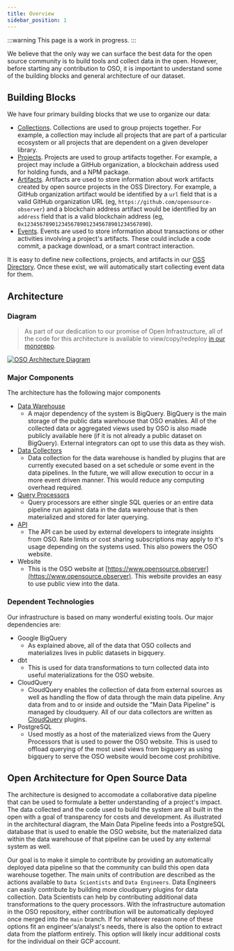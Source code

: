 ```yaml
---
title: Overview
sidebar_position: 1
---
```


:::warning
This page is a work in progress.
:::

We believe that the only way we can surface the best data for the open source
community is to build tools and collect data in the open. However, before
starting any contribution to OSO, it is important to understand some of the
building blocks and general architecture of our dataset.

## Building Blocks

We have four primary building blocks that we use to organize our data:

- [Collections](./collection-schema). Collections are used to group projects
  together. For example, a collection may include all projects that are part of
  a particular ecosystem or all projects that are dependent on a given developer
  library.
- [Projects](./project-schema). Projects are used to group artifacts together.
  For example, a project may include a GitHub organization, a blockchain address
  used for holding funds, and a NPM package.
- [Artifacts](./artifact-schemas). Artifacts are used to store information about
  work artifacts created by open source projects in the OSS Directory. For
  example, a GitHub organization artifact would be identified by a `url` field
  that is a valid GitHub organization URL (eg,
  `https://github.com/opensource-observer`) and a blockchain address artifact
  would be identified by an `address` field that is a valid blockchain address
  (eg, `0x1234567890123456789012345678901234567890`).
- [Events](./events). Events are used to store information about transactions or
  other activities involving a project's artifacts. These could include a code
  commit, a package download, or a smart contract interaction.

It is easy to define new collections, projects, and artifacts in our [OSS
Directory](https://github.com/opensource-oberver/oss-directory). Once these
exist, we will automatically start collecting event data for them.

## Architecture

### Diagram

> As part of our dedication to our promise of Open Infrastructure, all of the
> code for this architecture is available to view/copy/redeploy [in our
> monorepo](https://github.com/opensource-observer/oso).

[![OSO Architecture Diagram](https://mermaid.ink/img/pako:eNqNVMtu2zAQ_BWCJxuI0rsPAfLorU4cuO3F7GFFbS0iEinwYcUN8u9dSpQly00RHiRqNcNZzi72jUtTIF_xLMuE9spXuGKCPzWo2dYEK5E95Q7tAS27tbJUHqUPFgUXuqMI_bsyrSzBevb9TmhGy4V8b6EpWRPySsmd4LfSG-vY4tHoDF9LCM6rAy4F_9Uz4gok4wj7I77P_hR4iD8ewAP7qvdK4xwBGqqj8yfUViqk21DkBENd9JtOh2UZXfOnwpZ9Yc8B7VFwit0w40yLeY-Muj1whoBGzRH3Rnur8uCRRUcTVukCX9H24CHJC8L2-VvCS1M3FMnBy3Lm5QsQGnb_rk13y9GOsQCqwYr8ItoalGadOZsUPHMwrpTtYKI0VYWpcPeVCUXnwvKC1oLF0pCtu0ViniJscaf2A205400vu0ses8Yaic51okXuz9VONYxr3KW8L3wtKJdk7CmjkdVXmoTbtr02ZKrrPL02U0_Pwf9vhoSjbzqUnp85lGCXh8a8c5jmOkQGh-OeLTbG-b1Fap-Zu-Nu6nEvtAaPVkGl_uCHcp9hTRwdiWPhO9amL-aHzU315Fe8RluDKmgIvcWw4L7EmmTiICrAvsRZ8044CN5sj1rylbcBr3hoKHN8UEC9Xg9BLBR17Lofat1se_8LDu-M4g?type=png)](https://mermaid.live/edit#pako:eNqNVMtu2zAQ_BWCJxuI0rsPAfLorU4cuO3F7GFFbS0iEinwYcUN8u9dSpQly00RHiRqNcNZzi72jUtTIF_xLMuE9spXuGKCPzWo2dYEK5E95Q7tAS27tbJUHqUPFgUXuqMI_bsyrSzBevb9TmhGy4V8b6EpWRPySsmd4LfSG-vY4tHoDF9LCM6rAy4F_9Uz4gok4wj7I77P_hR4iD8ewAP7qvdK4xwBGqqj8yfUViqk21DkBENd9JtOh2UZXfOnwpZ9Yc8B7VFwit0w40yLeY-Muj1whoBGzRH3Rnur8uCRRUcTVukCX9H24CHJC8L2-VvCS1M3FMnBy3Lm5QsQGnb_rk13y9GOsQCqwYr8ItoalGadOZsUPHMwrpTtYKI0VYWpcPeVCUXnwvKC1oLF0pCtu0ViniJscaf2A205400vu0ses8Yaic51okXuz9VONYxr3KW8L3wtKJdk7CmjkdVXmoTbtr02ZKrrPL02U0_Pwf9vhoSjbzqUnp85lGCXh8a8c5jmOkQGh-OeLTbG-b1Fap-Zu-Nu6nEvtAaPVkGl_uCHcp9hTRwdiWPhO9amL-aHzU315Fe8RluDKmgIvcWw4L7EmmTiICrAvsRZ8044CN5sj1rylbcBr3hoKHN8UEC9Xg9BLBR17Lofat1se_8LDu-M4g)

### Major Components

The architecture has the following major components

- [Data Warehouse](./warehouse)
  - A major dependency of the system is BigQuery. BigQuery is the main storage
    of the public data warehouse that OSO enables. All of the collected data or
    aggregated views used by OSO is also made publicly available here (if it is
    not already a public dataset on BigQuery). External integrators can opt to
    use this data as they wish.
- [Data Collectors](./data-collection)
  - Data collection for the data warehouse is handled by plugins that are
    currently executed based on a set schedule or some event in the data
    pipelines. In the future, we will allow execution to occur in a more event
    driven manner. This would reduce any computing overhead required.
- [Query Processors](./query-processors)
  - Query processors are either single SQL queries or an entire data pipeline
    run against data in the data warehouse that is then materialized and
    stored for later querying.
- [API](../api/intro)
  - The API can be used by external developers to integrate insights from OSO.
    Rate limits or cost sharing subscriptions may apply to it's usage depending
    on the systems used. This also powers the OSO website.
- Website
  - This is the OSO website at
    [https://www.opensource.observer](https://www.opensource.observer). This website
    provides an easy to use public view into the data.

### Dependent Technologies

Our infrastructure is based on many wonderful existing tools. Our major
dependencies are:

- Google BigQuery
  - As explained above, all of the data that OSO collects and materializes lives
    in public datasets in bigquery.
- dbt
  - This is used for data transformations to turn collected data into useful
    materializations for the OSO website.
- CloudQuery
  - CloudQuery enables the collection of data from external sources as well as
    handling the flow of data through the main data pipeline. Any data from and to
    or inside and outside the "Main Data Pipeline" is managed by cloudquery. All of our
    data collectors are written as [CloudQuery](https://docs.airbyte.com/)
    plugins.
- PostgreSQL
  - Used mostly as a host of the materialized views from the Query Processors
    that is used to power the OSO website. This is used to offload querying of
    the most used views from bigquery as using bigquery to serve the OSO website
    would become cost prohibitive.

## Open Architecture for Open Source Data

The architecture is designed to accomodate a collaborative data pipeline that
can be used to formulate a better understanding of a project's impact. The data
collected and the code used to build the system are all built in the open with a
goal of transparency for costs and development. As illustrated in the
architectural diagram, the Main Data Pipeline feeds into a PostgreSQL database
that is used to enable the OSO website, but the materialized data within the data
warehouse of that pipeline can be used by any external system as well.

Our goal is to make it simple to contribute by providing an automatically
deployed data pipeline so that the community can build this open data warehouse
together. The main units of contribution are described as the actions available
to `Data Scientists` and `Data Engineers`. Data Engineers can easily contribute
by building more cloudquery plugins for data collection. Data Scientists can
help by contributing additional data transformations to the query processors.
With the infrastructure automation in the OSO repository, either contribution
will be automatically deployed once merged into the `main` branch. If for
whatever reason none of these options fit an engineer's/analyst's needs, there
is also the option to extract data from the platform entirely. This option will
likely incur additional costs for the individual on their GCP account.
